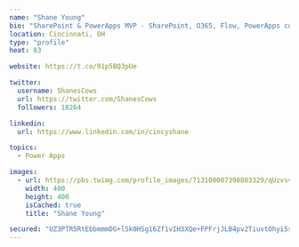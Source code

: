 ```yaml
---
name: "Shane Young"
bio: "SharePoint & PowerApps MVP - SharePoint, O365, Flow, PowerApps consulting? @PowerApps911 | Pure Snark? You found it."
location: Cincinnati, OH
type: "profile"
heat: 83

website: https://t.co/91p5BQ3pUe

twitter:
  username: ShanesCows
  url: https://twitter.com/ShanesCows
  followers: 18264

linkedin:
  url: https://www.linkedin.com/in/cincyshane

topics:
  - Power Apps

images:
  - url: https://pbs.twimg.com/profile_images/713100007398883329/qUzvsvQ3_400x400.jpg
    width: 400
    height: 400
    isCached: true
    title: "Shane Young"

secured: "UZ3PTR5RtEbbmmmDG+lSk0HSg16Zf1vIH3XQe+FPFrjJLB4pv2TiuvtOhyi5sMllD4f0PD5TaxxelkaMy4IonBiKn2aOYbwTaaDYvk3huFLTMrg7qJjXBViBGFnkOgzLuG+qpA5OPXU4CSAp1i3llM6xsd3OmanSVIX48QwKbdFzkP9jPskEu+12zjvo5KImJkQ/ZaOPDu5Aq31WNi0jIr6njQ0/lOiJaaJ5loZbzfydED/oUaZGp3ey9bODqAWJ2nS4AdGIxnN6z1H0d8QL3g9s5ig6GL1PyBziIDbUWEOt9po2YpfvfM/s9dbhlq8BHYjRBMS8/3AJRL+ZDo/1d4Abw2t5zWvQNgcBQw3gxx04Hk9gRaaaqYpv+TsfjNsg2d7ZjzyQ3BEkuRKK4LAol8PseMokYUy3XBLj0CX+2Ts=;Go9BDRhxZe4a8VlsfZLuWg=="
---
```


